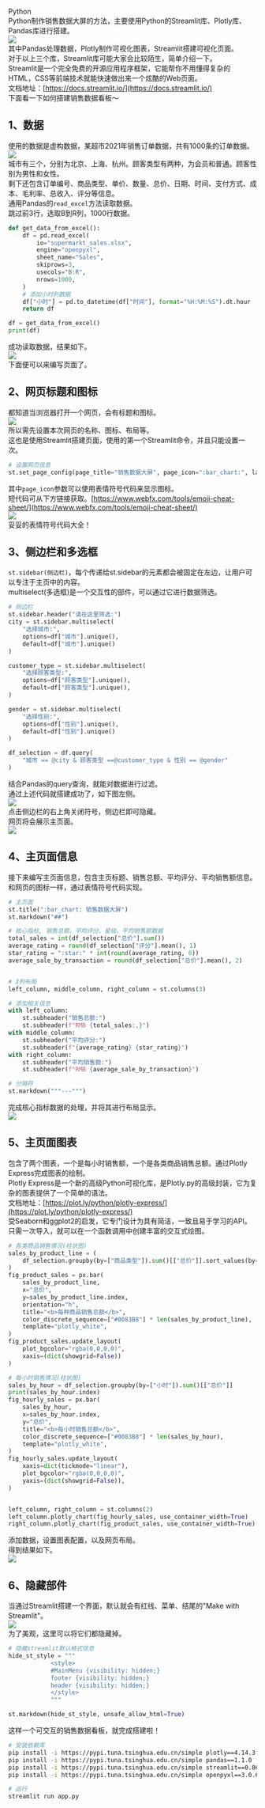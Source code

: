 Python<br />Python制作销售数据大屏的方法，主要使用Python的Streamlit库、Plotly库、Pandas库进行搭建。<br />![](./img/1637479474918-a759584a-eb7b-44dc-84f4-58dc93f7d9c7.gif)<br />其中Pandas处理数据，Plotly制作可视化图表，Streamlit搭建可视化页面。<br />对于以上三个库，Streamlit库可能大家会比较陌生，简单介绍一下。<br />Streamlit是一个完全免费的开源应用程序框架，它能帮你不用懂得复杂的HTML，CSS等前端技术就能快速做出来一个炫酷的Web页面。<br />文档地址：[https://docs.streamlit.io/](https://docs.streamlit.io/)<br />下面看一下如何搭建销售数据看板～
<a name="yp4nQ"></a>
## 1、数据
使用的数据是虚构数据，某超市2021年销售订单数据，共有1000条的订单数据。<br />![](./img/1637479474969-039d4077-6c10-4528-874c-a8c2b8450ec5.webp)<br />城市有三个，分别为北京、上海、杭州。顾客类型有两种，为会员和普通。顾客性别为男性和女性。<br />剩下还包含订单编号、商品类型、单价、数量、总价、日期、时间、支付方式、成本、毛利率、总收入、评分等信息。<br />通用Pandas的`read_excel`方法读取数据。<br />跳过前3行，选取B到R列，1000行数据。
```python
def get_data_from_excel():
    df = pd.read_excel(
        io="supermarkt_sales.xlsx",
        engine="openpyxl",
        sheet_name="Sales",
        skiprows=3,
        usecols="B:R",
        nrows=1000,
    )
    # 添加小时列数据
    df["小时"] = pd.to_datetime(df["时间"], format="%H:%M:%S").dt.hour
    return df

df = get_data_from_excel()
print(df)
```
成功读取数据，结果如下。<br />![](./img/1637479474885-809c37d0-07b4-4f57-9e0a-9f92a4114cda.webp)<br />下面便可以来编写页面了。
<a name="H0DZD"></a>
## 2、网页标题和图标
都知道当浏览器打开一个网页，会有标题和图标。<br />![](./img/1637479475391-26347974-6094-44fc-b875-f78df8a3d2f7.webp)<br />所以需先设置本次网页的名称、图标、布局等。<br />这也是使用Streamlit搭建页面，使用的第一个Streamlit命令，并且只能设置一次。
```python
# 设置网页信息 
st.set_page_config(page_title="销售数据大屏", page_icon=":bar_chart:", layout="wide")
```
其中`page_icon`参数可以使用表情符号代码来显示图标。<br />短代码可从下方链接获取。[https://www.webfx.com/tools/emoji-cheat-sheet/](https://www.webfx.com/tools/emoji-cheat-sheet/)<br />![](./img/1637479474947-7a861c8e-02e4-4d08-b93b-b43a02e2d40f.webp)<br />妥妥的表情符号代码大全！
<a name="I7bBB"></a>
## 3、侧边栏和多选框
`st.sidebar(侧边栏)`，每个传递给st.sidebar的元素都会被固定在左边，让用户可以专注于主页中的内容。<br />multiselect(多选框)是一个交互性的部件，可以通过它进行数据筛选。
```python
# 侧边栏
st.sidebar.header("请在这里筛选:")
city = st.sidebar.multiselect(
    "选择城市:",
    options=df["城市"].unique(),
    default=df["城市"].unique()
)

customer_type = st.sidebar.multiselect(
    "选择顾客类型:",
    options=df["顾客类型"].unique(),
    default=df["顾客类型"].unique(),
)

gender = st.sidebar.multiselect(
    "选择性别:",
    options=df["性别"].unique(),
    default=df["性别"].unique()
)

df_selection = df.query(
    "城市 == @city & 顾客类型 ==@customer_type & 性别 == @gender"
)
```
结合Pandas的query查询，就能对数据进行过滤。<br />通过上述代码就搭建成功了，如下图左侧。<br />![](./img/1637479475279-216e8e20-ea03-4100-a301-4a9eefcca07f.webp)<br />点击侧边栏的右上角关闭符号，侧边栏即可隐藏。<br />网页将会展示主页面。<br />![](./img/1637479475535-bcf13644-e118-4e67-a89d-4739184c9fbb.webp)
<a name="HfU7d"></a>
## 4、主页面信息
接下来编写主页面信息，包含主页标题、销售总额、平均评分、平均销售额信息。<br />和网页的图标一样，通过表情符号代码实现。
```python
# 主页面
st.title(":bar_chart: 销售数据大屏")
st.markdown("##")

# 核心指标, 销售总额、平均评分、星级、平均销售额数据
total_sales = int(df_selection["总价"].sum())
average_rating = round(df_selection["评分"].mean(), 1)
star_rating = ":star:" * int(round(average_rating, 0))
average_sale_by_transaction = round(df_selection["总价"].mean(), 2)


# 3列布局
left_column, middle_column, right_column = st.columns(3)

# 添加相关信息
with left_column:
    st.subheader("销售总额:")
    st.subheader(f"RMB {total_sales:,}")
with middle_column:
    st.subheader("平均评分:")
    st.subheader(f"{average_rating} {star_rating}")
with right_column:
    st.subheader("平均销售额:")
    st.subheader(f"RMB {average_sale_by_transaction}")

# 分隔符
st.markdown("""---""")
```
完成核心指标数据的处理，并将其进行布局显示。<br />![](./img/1637479475718-f8bfac8e-a823-45dd-8bc1-85a9eb1964e9.webp)
<a name="scFIG"></a>
## 5、主页面图表
包含了两个图表，一个是每小时销售额，一个是各类商品销售总额。通过Plotly Express完成图表的绘制。<br />Plotly Express是一个新的高级Python可视化库，是Plotly.py的高级封装，它为复杂的图表提供了一个简单的语法。<br />文档地址：[https://plot.ly/python/plotly-express/](https://plot.ly/python/plotly-express/)<br />受Seaborn和ggplot2的启发，它专门设计为具有简洁，一致且易于学习的API。只需一次导入，就可以在一个函数调用中创建丰富的交互式绘图。
```python
# 各类商品销售情况(柱状图)
sales_by_product_line = (
    df_selection.groupby(by=["商品类型"]).sum()[["总价"]].sort_values(by="总价")
)
fig_product_sales = px.bar(
    sales_by_product_line,
    x="总价",
    y=sales_by_product_line.index,
    orientation="h",
    title="<b>每种商品销售总额</b>",
    color_discrete_sequence=["#0083B8"] * len(sales_by_product_line),
    template="plotly_white",
)
fig_product_sales.update_layout(
    plot_bgcolor="rgba(0,0,0,0)",
    xaxis=(dict(showgrid=False))
)

# 每小时销售情况(柱状图)
sales_by_hour = df_selection.groupby(by=["小时"]).sum()[["总价"]]
print(sales_by_hour.index)
fig_hourly_sales = px.bar(
    sales_by_hour,
    x=sales_by_hour.index,
    y="总价",
    title="<b>每小时销售总额</b>",
    color_discrete_sequence=["#0083B8"] * len(sales_by_hour),
    template="plotly_white",
)
fig_hourly_sales.update_layout(
    xaxis=dict(tickmode="linear"),
    plot_bgcolor="rgba(0,0,0,0)",
    yaxis=(dict(showgrid=False)),
)


left_column, right_column = st.columns(2)
left_column.plotly_chart(fig_hourly_sales, use_container_width=True)
right_column.plotly_chart(fig_product_sales, use_container_width=True)
```
添加数据，设置图表配置，以及网页布局。<br />得到结果如下。<br />![](./img/1637479475761-d3a3c619-b386-4e54-a7fa-5ab0501cc944.webp)
<a name="PD8DG"></a>
## 6、隐藏部件
当通过Streamlit搭建一个界面，默认就会有红线、菜单、结尾的"Make with Streamlit"。<br />![](./img/1637479476177-26881c64-1317-4707-a33e-e67a79e95be6.webp)<br />为了美观，这里可以将它们都隐藏掉。
```python
# 隐藏streamlit默认格式信息
hide_st_style = """
            <style>
            #MainMenu {visibility: hidden;}
            footer {visibility: hidden;}
            header {visibility: hidden;}
            </style>
            """

st.markdown(hide_st_style, unsafe_allow_html=True)
```
这样一个可交互的销售数据看板，就完成搭建啦！
```bash
# 安装依赖库
pip install -i https://pypi.tuna.tsinghua.edu.cn/simple plotly==4.14.3
pip install -i https://pypi.tuna.tsinghua.edu.cn/simple pandas==1.1.0
pip install -i https://pypi.tuna.tsinghua.edu.cn/simple streamlit==0.86.0
pip install -i https://pypi.tuna.tsinghua.edu.cn/simple openpyxl==3.0.6

# 运行
streamlit run app.py
```
